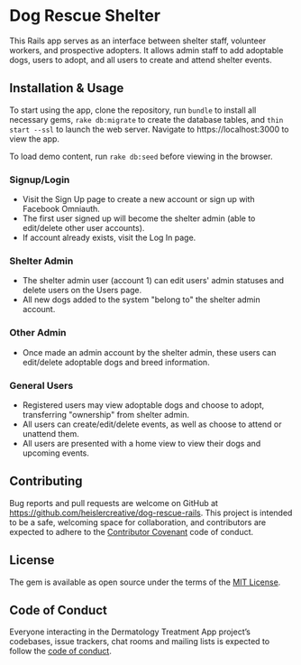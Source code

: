 # Dog Rescue Shelter

This Rails app serves as an interface between shelter staff, volunteer workers, and prospective adopters. It allows admin staff to add adoptable dogs, users to adopt, and all users to create and attend shelter events.

## Installation & Usage

To start using the app, clone the repository, run `bundle` to install all necessary gems, `rake db:migrate` to create the database tables, and `thin start --ssl` to launch the web server. Navigate to https://localhost:3000 to view the app.

To load demo content, run `rake db:seed` before viewing in the browser.

### Signup/Login
- Visit the Sign Up page to create a new account or sign up with Facebook Omniauth.
- The first user signed up will become the shelter admin (able to edit/delete other user accounts).
- If account already exists, visit the Log In page.

### Shelter Admin
- The shelter admin user (account 1) can edit users' admin statuses and delete users on the Users page.
- All new dogs added to the system "belong to" the shelter admin account.

### Other Admin
- Once made an admin account by the shelter admin, these users can edit/delete adoptable dogs and breed information.

### General Users
- Registered users may view adoptable dogs and choose to adopt, transferring "ownership" from shelter admin.
- All users can create/edit/delete events, as well as choose to attend or unattend them.
- All users are presented with a home view to view their dogs and upcoming events.

## Contributing

Bug reports and pull requests are welcome on GitHub at https://github.com/heislercreative/dog-rescue-rails. This project is intended to be a safe, welcoming space for collaboration, and contributors are expected to adhere to the [Contributor Covenant](http://contributor-covenant.org) code of conduct.

## License

The gem is available as open source under the terms of the [MIT License](https://opensource.org/licenses/MIT).

## Code of Conduct

Everyone interacting in the Dermatology Treatment App project’s codebases, issue trackers, chat rooms and mailing lists is expected to follow the [code of conduct](https://github.com/heislercreative/dog-rescue-rails/blob/master/CODE_OF_CONDUCT.md).
